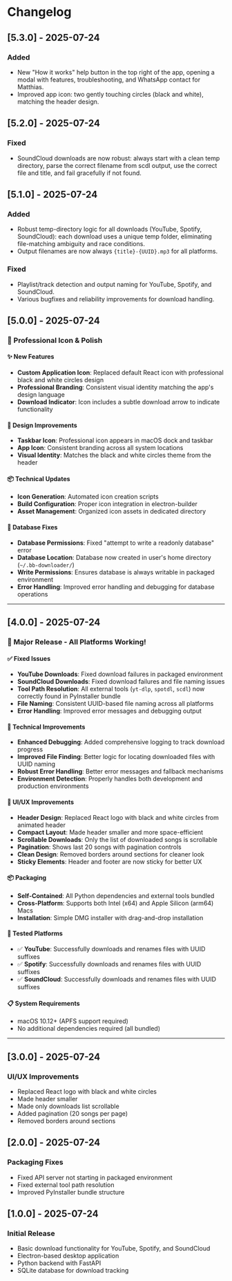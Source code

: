 # Changelog

## [5.3.0] - 2025-07-24
### Added
- New "How it works" help button in the top right of the app, opening a modal with features, troubleshooting, and WhatsApp contact for Matthias.
- Improved app icon: two gently touching circles (black and white), matching the header design.

## [5.2.0] - 2025-07-24
### Fixed
- SoundCloud downloads are now robust: always start with a clean temp directory, parse the correct filename from scdl output, use the correct file and title, and fail gracefully if not found.

## [5.1.0] - 2025-07-24
### Added
- Robust temp-directory logic for all downloads (YouTube, Spotify, SoundCloud): each download uses a unique temp folder, eliminating file-matching ambiguity and race conditions.
- Output filenames are now always `{title}-{UUID}.mp3` for all platforms.

### Fixed
- Playlist/track detection and output naming for YouTube, Spotify, and SoundCloud.
- Various bugfixes and reliability improvements for download handling.

## [5.0.0] - 2025-07-24

### 🎨 Professional Icon & Polish

#### ✨ New Features
- **Custom Application Icon**: Replaced default React icon with professional black and white circles design
- **Professional Branding**: Consistent visual identity matching the app's design language
- **Download Indicator**: Icon includes a subtle download arrow to indicate functionality

#### 🎨 Design Improvements
- **Taskbar Icon**: Professional icon appears in macOS dock and taskbar
- **App Icon**: Consistent branding across all system locations
- **Visual Identity**: Matches the black and white circles theme from the header

#### 📦 Technical Updates
- **Icon Generation**: Automated icon creation scripts
- **Build Configuration**: Proper icon integration in electron-builder
- **Asset Management**: Organized icon assets in dedicated directory

#### 🔧 Database Fixes
- **Database Permissions**: Fixed "attempt to write a readonly database" error
- **Database Location**: Database now created in user's home directory (`~/.bb-downloader/`)
- **Write Permissions**: Ensures database is always writable in packaged environment
- **Error Handling**: Improved error handling and debugging for database operations

---

## [4.0.0] - 2025-07-24

### 🎉 Major Release - All Platforms Working!

#### ✅ Fixed Issues
- **YouTube Downloads**: Fixed download failures in packaged environment
- **SoundCloud Downloads**: Fixed download failures and file naming issues
- **Tool Path Resolution**: All external tools (`yt-dlp`, `spotdl`, `scdl`) now correctly found in PyInstaller bundle
- **File Naming**: Consistent UUID-based file naming across all platforms
- **Error Handling**: Improved error messages and debugging output

#### 🔧 Technical Improvements
- **Enhanced Debugging**: Added comprehensive logging to track download progress
- **Improved File Finding**: Better logic for locating downloaded files with UUID naming
- **Robust Error Handling**: Better error messages and fallback mechanisms
- **Environment Detection**: Properly handles both development and production environments

#### 🎨 UI/UX Improvements
- **Header Design**: Replaced React logo with black and white circles from animated header
- **Compact Layout**: Made header smaller and more space-efficient
- **Scrollable Downloads**: Only the list of downloaded songs is scrollable
- **Pagination**: Shows last 20 songs with pagination controls
- **Clean Design**: Removed borders around sections for cleaner look
- **Sticky Elements**: Header and footer are now sticky for better UX

#### 📦 Packaging
- **Self-Contained**: All Python dependencies and external tools bundled
- **Cross-Platform**: Supports both Intel (x64) and Apple Silicon (arm64) Macs
- **Installation**: Simple DMG installer with drag-and-drop installation

#### 🧪 Tested Platforms
- ✅ **YouTube**: Successfully downloads and renames files with UUID suffixes
- ✅ **Spotify**: Successfully downloads and renames files with UUID suffixes  
- ✅ **SoundCloud**: Successfully downloads and renames files with UUID suffixes

#### 📋 System Requirements
- macOS 10.12+ (APFS support required)
- No additional dependencies required (all bundled)

---

## [3.0.0] - 2025-07-24

### UI/UX Improvements
- Replaced React logo with black and white circles
- Made header smaller
- Made only downloads list scrollable
- Added pagination (20 songs per page)
- Removed borders around sections

## [2.0.0] - 2025-07-24

### Packaging Fixes
- Fixed API server not starting in packaged environment
- Fixed external tool path resolution
- Improved PyInstaller bundle structure

## [1.0.0] - 2025-07-24

### Initial Release
- Basic download functionality for YouTube, Spotify, and SoundCloud
- Electron-based desktop application
- Python backend with FastAPI
- SQLite database for download tracking 